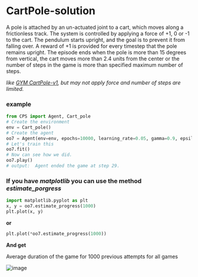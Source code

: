 # CartPole-solution

A pole is attached by an un-actuated joint to a cart, which moves along a frictionless track. The system is controlled by applying a force of +1, 0 or -1 to the cart. The pendulum starts upright, and the goal is to prevent it from falling over. A reward of +1 is provided for every timestep that the pole remains upright. The episode ends when the pole is more than 15 degrees from vertical, the cart moves more than 2.4 units from the center or the number of steps in the game is more than specified maximum number of steps.

*like [GYM CartPole-v1](https://gym.openai.com/envs/CartPole-v1), but may not apply force and number of steps are limited.*


### example

```python
from CPS import Agent, Cart_pole
# Create the environment
env = Cart_pole()
# Create the agent
oo7 = Agent(env=env, epochs=10000, learning_rate=0.05, gamma=0.9, epsilon=0.1, max_ticks=500)
# Let's train this
oo7.fit()
# Now can see how we did.
oo7.play()
# output:  Agent ended the game at step 29.
```

### If you have *matplotlib* you can use the method *estimate_porgress*
```python
import matplotlib.pyplot as plt
x, y = oo7.estimate_progress(1000)
plt.plot(x, y)

```

**or**
```python
plt.plot(*oo7.estimate_progress(1000))

```
**And get**


Average duration of the game for 1000 previous attempts for all games


![image](https://user-images.githubusercontent.com/98982329/160242305-f928fd10-18b3-4d2f-8355-7943d0218b1c.png)
